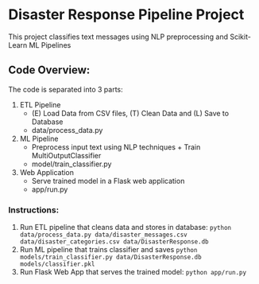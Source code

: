 # Disaster Response Pipeline Project

This project classifies text messages using NLP preprocessing and Scikit-Learn ML Pipelines

## Code Overview:

The code is separated into 3 parts:

1. ETL Pipeline
    - (E) Load Data from CSV files, (T) Clean Data and (L) Save to Database
    - data/process_data.py
2. ML Pipeline
    - Preprocess input text using NLP techniques + Train MultiOutputClassifier
    - model/train_classifier.py
3. Web Application
    - Serve trained model in a Flask web application
    - app/run.py

### Instructions:

1. Run ETL pipeline that cleans data and stores in database:
   `python data/process_data.py data/disaster_messages.csv data/disaster_categories.csv data/DisasterResponse.db`
2. Run ML pipeline that trains classifier and saves
   `python models/train_classifier.py data/DisasterResponse.db models/classifier.pkl`
3. Run Flask Web App that serves the trained model:
   `python app/run.py`